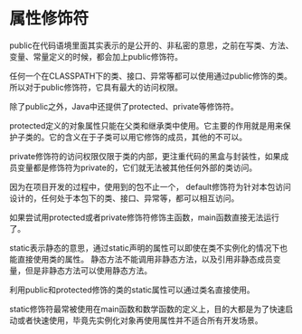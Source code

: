 # 属性修饰符

public在代码语境里面其实表示的是公开的、非私密的意思，之前在写类、方法、变量、常量定义的时候，都会加上public修饰符。

任何一个在CLASSPATH下的类、接口、异常等都可以使用通过public修饰的类。所以对于public修饰符，它具有最大的访问权限。

除了public之外，Java中还提供了protected、private等修饰符。

protected定义的对象属性只能在父类和继承类中使用。它主要的作用就是用来保护子类的。它的含义在于子类可以用它修饰的成员，其他的不可以。

private修饰符的访问权限仅限于类的内部，更注重代码的黑盒与封装性，如果成员变量都是修饰符为private的，它们就无法被其他任何外部的类访问。

因为在项目开发的过程中，使用到的包不止一个，
default修饰符为针对本包访问设计的，任何处于本包下的类、接口、异常等，都可以相互访问。

如果尝试用protected或者private修饰符修饰主函数，main函数直接无法运行了。

static表示静态的意思，通过static声明的属性可以即使在类不实例化的情况下也能直接使用类的属性。
静态方法不能调用非静态方法，以及引用非静态成员变量，但是非静态方法可以使用静态方法。

利用public和protected修饰的类的static属性可以通过类名直接使用。

static修饰符最常被使用在main函数和数学函数的定义上，目的大都是为了快速启动或者快速使用，毕竟先实例化对象再使用属性并不适合所有开发场景。




